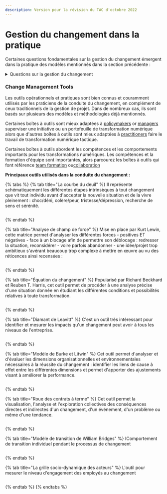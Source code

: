 ```yaml
---
description: Version pour la révision du TAC d'octobre 2022
---
```


# Gestion du changement dans la pratique

Certaines questions fondamentales sur la gestion du changement émergent dans la pratique des modèles mentionnés dans la section précédente :

<details>

<summary>Questions sur la gestion du changement</summary>

1. **Faites la bonne gestion du changement du premier coup (ou du moins essayez de le faire)**

Bien que la résistance soit une réponse humaine normale au changement, nous devons éviter ou atténuer une quantité importante de résistance en appliquant une gestion du changement efficace dès le début d'un projet ou d'une initiative.

Les participants à l'étude comparative de [Prosci en 2019](https://www.prosci.com/resources/articles/tips-for-managing-resistance-to-change) ont indiqué que 47 % des résistances rencontrées par les employés auraient pu être évitées en mettant en œuvre des pratiques et des principes efficaces de[ gestion du changement](https://www.prosci.com/change-management). La morale ici est la suivante : si vous adoptez un plan d'action de gestion du changement dès la première fois, vous pouvez empêcher une grande partie de la résistance de se produire.&#x20;

2. **Attendez-vous à une résistance au changement (à tous les niveaux et tout au long du processus jusqu'à l'achèvement complet de la phase ciblée)**

Les actions pour aborder et atténuer la résistance comprennent :

* Les actions pour aborder et atténuer la résistance comprennent
* Utiliser une approche structurée de gestion du changement dès la conception du projet
* Engager les hauts dirigeants en tant que sponsors actifs et visibles du changement
* Recruter le soutien des gestionnaires de personnes en tant que défenseurs du changement
* Communiquer le besoin de changement, ses impacts sur les individus et les avantages pour les employés

3. **Aborder la résistance formellement (à la fois directement et indirectement)**

Les sources de résistance comprennent :

* Des employés profondément investis dans la façon actuelle de faire le travail
* Les personnes qui ont conçu la façon actuelle de faire le travail qui sera modifiée
* Employés qui anticipent une augmentation de leur charge de travail en raison du changement
* Les personnes qui ont préconisé une alternative particulière qui n'a pas été sélectionnée (par exemple, ils ont préféré l'option B, mais l'option A a été sélectionnée)
* Des personnes qui ont très bien réussi et qui ont été récompensées dans la façon actuelle de travailler

Dans le cas des administrations publiques, ces groupes de parties prenantes sont particulièrement pertinents et peuvent présenter des sources potentielles de résistance. Par conséquent, il est important de les traiter de manière proactive tout au long du cycle de vie du projet en mettant en œuvre des tactiques ciblées pour atténuer ces résistances.

4. **Identifier les causes profondes de la résistance (et prioriser les actions)**

Dans le contexte du changement organisationnel, il apparaît que parmi plusieurs causes profondes de résistance, les facteurs suivants jouent un rôle significatif :

* Manque de conscience de la raison pour laquelle le changement était nécessaire
* Préoccupations concernant l'impact du changement sur le rôle et les responsabilités actuels du poste
* Peur basée sur des expériences passées de changements ratés, conduisant à une incertitude quant au résultat du changement actuel
* Manque de soutien visible et de confiance dans la direction ou le leadership
* Manque d'inclusion dans le processus de changement

5. **Engager les « bons » responsables de la résistance et renforcer positivement et proactivement la constitution d'équipes (à la fois dans les phases d'élaboration et de mise en œuvre du plan d'action de gestion du changement)**

Les managers ont cinq rôles uniques et importants à jouer en période de changement :

* Communicateur
* Liaison – équipe projet
* Plaider en faveur du changement
* Gestionnaire de résistance – atténue la résistance au changement
* Coach – accompagner les employés tout au long du processus de changement

6. **Assurer la gestion et le leadership appropriés (n'est pas la même chose)**

Fondamentalement, le leadership fait référence à l'influence et à la position de l'individu en tant que leader au sein de son groupe ou de son équipe. Un leader qui réussit se distingue par sa capacité à inspirer et à diriger son équipe pour atteindre des objectifs communs. La définition du leadership implique des qualités telles que la confiance en soi, l'exemplarité, l'ouverture d'esprit et la capacité à gérer les défis et les crises au sein de l'organisation. Il existe 11 types de leadership communément acceptés pour la classification :

* Autoritaire (ou autocratique)
* Participatif (ou démocratique)
* Laissez-faire (ou délégatif)
* Visionnaire
* Basé sur le coaching
* Affiliatif (ou collaboratif)
* Leadership démocratique (mais aussi très limité par le timing)
* Mener
* Directif
* Leadership transformationnel
* Leadership transactionnel

7. **Veiller à la motivation de l'intervenant**

Bien qu'aucune théorie ne puisse expliquer pleinement la motivation humaine, diverses explications théoriques servent de base au développement d'approches et de techniques pour améliorer la motivation dans différents domaines de l'activité humaine.

**Il existe 4 différents types de motivation**

Le [modèle d'auto-concordance ](https://academic.udayton.edu/jackbauer/PGSG/Sheldon%2001%20self-concord%20happy%20copy.pdf)de l'établissement d'objectifs distingue quatre types de motivation (Sheldon et Elliot, 1999). Ceux-ci sont:

* Motivation externe&#x20;
* Motivation introjectée&#x20;
* Motivation identifiée&#x20;
* Motivation intrinsèque

**Théories du contenu de la motivation**

Se concentrent principalement sur ce qui motive les gens et abordent des facteurs spécifiques tels que les besoins et les objectifs individuels

* La théorie de Maslow de la hiérarchie des besoins&#x20;
* La théorie ERG d'Alderfer&#x20;
* Théorie de la motivation pour la réussite deMcClelland&#x20;
* La théorie à deux facteurs de Herzberg

En ce sens, le comportement humain joue un rôle important à la fois dans l'impact et la réponse à la gestion du changement.

</details>

### **Change Management Tools**

Les outils opérationnels et pratiques sont bien connus et couramment utilisés par les praticiens de la conduite du changement, en complément de ceux traditionnels de la gestion de projet. Dans de nombreux cas, ils sont basés sur plusieurs des modèles et méthodologies déjà mentionnés.

Certaines boîtes à outils sont mieux adaptées à [policymakers](https://oecd-opsi.org/search-toolkits/?\_sft\_discipline-or-practice=digital-transformation&\_sft\_user-type=policy-maker-or-adviser) or [managers](https://oecd-opsi.org/search-toolkits/?\_sft\_discipline-or-practice=digital-transformation&\_sft\_user-type=manager) superviser une initiative ou un portefeuille de transformation numérique alors que d'autres boîtes à outils sont mieux adaptées à [practitioners](https://oecd-opsi.org/search-toolkits/?\_sft\_discipline-or-practice=digital-transformation&\_sft\_user-type=practitioner) faire le travail de transformation numérique tactique.

Certaines boîtes à outils abordent les compétences et les comportements importants pour les transformations numériques. Les compétences et la formation d'équipe sont importantes, alors parcourez les boîtes à outils qui font référence [team formation](https://oecd-opsi.org/search-toolkits/?\_sft\_good-for=build-a-team) ou[collaboration](https://oecd-opsi.org/search-toolkits/?\_sft\_good-for=collaboration)

**Principaux outils utilisés dans la conduite du changement :**

{% tabs %}
{% tab title="La courbe du deuil" %}
Il représente schématiquement les différentes étapes intrinsèques à tout changement que vit tout individu avant d'accepter la nouvelle situation et de la vivre pleinement : choc/déni, colère/peur, tristesse/dépression, recherche de sens et sérénité.

<figure><img src="../../.gitbook/assets/image (28).png" alt=""><figcaption></figcaption></figure>
{% endtab %}

{% tab title="Analyse de champ de force" %}
Mise en place par Kurt Lewin, cette matrice permet d'analyser les différentes forces - positives ET négatives - face à un blocage afin de permettre son déblocage : redresser la situation, reconsidérer - voire parfois abandonner - une idée/projet trop ambitieux s'avérant beaucoup trop complexe à mettre en œuvre au vu des réticences ainsi recensées :

<figure><img src="../../.gitbook/assets/image (13).png" alt=""><figcaption></figcaption></figure>
{% endtab %}

{% tab title="Équation du changement" %}
Popularisé par Richard Beckhard et Reuben T. Harris, cet outil permet de procéder à une analyse précise d'une situation donnée en étudiant les différentes conditions et possibilités relatives à toute transformation.

<figure><img src="../../.gitbook/assets/image (21).png" alt=""><figcaption></figcaption></figure>
{% endtab %}

{% tab title="Diamant de Leavitt" %}
C'est un outil très intéressant pour identifier et mesurer les impacts qu'un changement peut avoir à tous les niveaux de l'entreprise.

<figure><img src="../../.gitbook/assets/image (9).png" alt=""><figcaption></figcaption></figure>
{% endtab %}

{% tab title="Modèle de Burke et Litwin" %}
Cet outil permet d'analyser et d'évaluer les dimensions organisationnelles et environnementales nécessaires à la réussite du changement : identifier les liens de cause à effet entre les différentes dimensions et permet d'apporter des ajustements visant à améliorer la performance.

<figure><img src="../../.gitbook/assets/image (1) (2).png" alt=""><figcaption></figcaption></figure>
{% endtab %}

{% tab title="Roue des contrats à terme" %}
Cet outil permet la visualisation, l'analyse et l'exploration collectives des conséquences directes et indirectes d'un changement, d'un événement, d'un problème ou même d'une tendance.

<figure><img src="../../.gitbook/assets/image (32).png" alt=""><figcaption></figcaption></figure>
{% endtab %}

{% tab title="Modèle de transition de William Bridges" %}
&#x20;IComportement de transition individuel pendant le processus de changement

<figure><img src="../../.gitbook/assets/image (33).png" alt=""><figcaption></figcaption></figure>
{% endtab %}

{% tab title="La grille socio-dynamique des acteurs" %}
L'outil pour mesurer le niveau d'engagement des employés au changement

<figure><img src="../../.gitbook/assets/image (31).png" alt=""><figcaption></figcaption></figure>
{% endtab %}
{% endtabs %}



